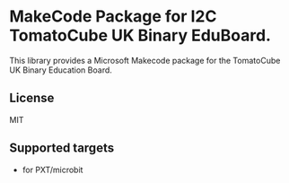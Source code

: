 # MakeCode Package for I2C TomatoCube UK Binary EduBoard.

This library provides a Microsoft Makecode package for the TomatoCube UK Binary Education Board.

## License

MIT

## Supported targets

* for PXT/microbit